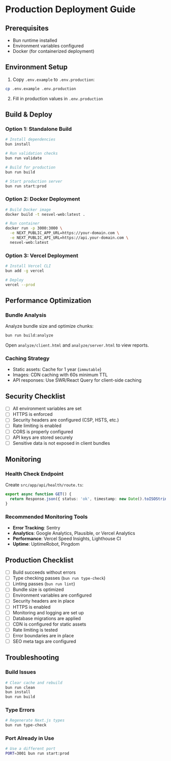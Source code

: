 # Production Deployment Guide

## Prerequisites

- Bun runtime installed
- Environment variables configured
- Docker (for containerized deployment)

## Environment Setup

1. Copy `.env.example` to `.env.production`:
```bash
cp .env.example .env.production
```

2. Fill in production values in `.env.production`

## Build & Deploy

### Option 1: Standalone Build

```bash
# Install dependencies
bun install

# Run validation checks
bun run validate

# Build for production
bun run build

# Start production server
bun run start:prod
```

### Option 2: Docker Deployment

```bash
# Build Docker image
docker build -t nesvel-web:latest .

# Run container
docker run -p 3000:3000 \
  -e NEXT_PUBLIC_APP_URL=https://your-domain.com \
  -e NEXT_PUBLIC_API_URL=https://api.your-domain.com \
  nesvel-web:latest
```

### Option 3: Vercel Deployment

```bash
# Install Vercel CLI
bun add -g vercel

# Deploy
vercel --prod
```

## Performance Optimization

### Bundle Analysis

Analyze bundle size and optimize chunks:

```bash
bun run build:analyze
```

Open `analyze/client.html` and `analyze/server.html` to view reports.

### Caching Strategy

- Static assets: Cache for 1 year (`immutable`)
- Images: CDN caching with 60s minimum TTL
- API responses: Use SWR/React Query for client-side caching

## Security Checklist

- [ ] All environment variables are set
- [ ] HTTPS is enforced
- [ ] Security headers are configured (CSP, HSTS, etc.)
- [ ] Rate limiting is enabled
- [ ] CORS is properly configured
- [ ] API keys are stored securely
- [ ] Sensitive data is not exposed in client bundles

## Monitoring

### Health Check Endpoint

Create `src/app/api/health/route.ts`:

```typescript
export async function GET() {
  return Response.json({ status: 'ok', timestamp: new Date().toISOString() });
}
```

### Recommended Monitoring Tools

- **Error Tracking**: Sentry
- **Analytics**: Google Analytics, Plausible, or Vercel Analytics
- **Performance**: Vercel Speed Insights, Lighthouse CI
- **Uptime**: UptimeRobot, Pingdom

## Production Checklist

- [ ] Build succeeds without errors
- [ ] Type checking passes (`bun run type-check`)
- [ ] Linting passes (`bun run lint`)
- [ ] Bundle size is optimized
- [ ] Environment variables are configured
- [ ] Security headers are in place
- [ ] HTTPS is enabled
- [ ] Monitoring and logging are set up
- [ ] Database migrations are applied
- [ ] CDN is configured for static assets
- [ ] Rate limiting is tested
- [ ] Error boundaries are in place
- [ ] SEO meta tags are configured

## Troubleshooting

### Build Issues

```bash
# Clear cache and rebuild
bun run clean
bun install
bun run build
```

### Type Errors

```bash
# Regenerate Next.js types
bun run type-check
```

### Port Already in Use

```bash
# Use a different port
PORT=3001 bun run start:prod
```
